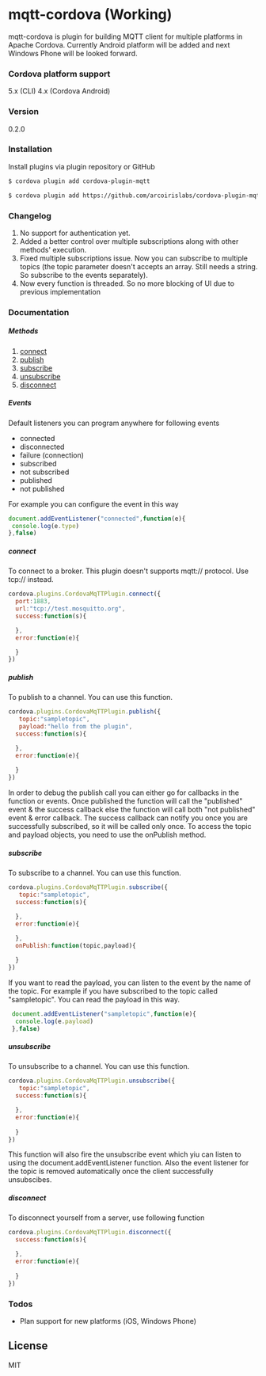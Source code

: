 # mqtt-cordova (Working)

mqtt-cordova is plugin for building MQTT client for multiple platforms in Apache Cordova. Currently Android platform will be added and next Windows Phone will be looked forward. 

### Cordova platform support
5.x (CLI)
4.x (Cordova Android)

### Version
0.2.0

### Installation

Install plugins via plugin repository or GitHub

```sh
$ cordova plugin add cordova-plugin-mqtt
```

```sh
$ cordova plugin add https://github.com/arcoirislabs/cordova-plugin-mqtt.git
```

### Changelog
1. No support for authentication yet.
2. Added a better control over multiple subscriptions along with other methods' execution.
3. Fixed multiple subscriptions issue. Now you can subscribe to multiple topics (the topic parameter doesn't accepts an array. Still needs a string. So subscribe to the events separately).
4. Now every function is threaded. So no more blocking of UI due to previous implementation

### Documentation

##### Methods
1. [connect](#connect)
2. [publish](#publish)
3. [subscribe](#subscribe)
4. [unsubscribe](#unsubscribe)
5. [disconnect](#disconnect)

##### Events
Default listeners you can program anywhere for following events
 - connected
 - disconnected
 - failure (connection)
 - subscribed
 - not subscribed
 - published
 - not published

For example you can configure the event in this way

 ```javascript
 document.addEventListener("connected",function(e){
  console.log(e.type)
 },false)
```


##### connect
To connect to a broker. This plugin doesn't supports mqtt:// protocol. Use tcp:// instead.

```javascript
cordova.plugins.CordovaMqTTPlugin.connect({
  port:1883,
  url:"tcp://test.mosquitto.org",
  success:function(s){

  },
  error:function(e){

  }
})
```

##### publish
To publish to a channel. You can use this function.

```javascript
cordova.plugins.CordovaMqTTPlugin.publish({
   topic:"sampletopic",
   payload:"hello from the plugin",
  success:function(s){

  },
  error:function(e){
  
  }
})
```
In order to debug the publish call you can either go for callbacks in the function or events. Once published the function will call the "published" event & the success callback else the function will call both "not published" event & error callback. The success callback can notify you once you are successfully subscribed, so it will be called only once. To access the topic and payload objects, you need to use the onPublish method.

##### subscribe
To subscribe to a channel. You can use this function.

```javascript
cordova.plugins.CordovaMqTTPlugin.subscribe({
   topic:"sampletopic",
  success:function(s){

  },
  error:function(e){
  
  },
  onPublish:function(topic,payload){

  }
})
```

If you want to read the payload, you can listen to the event by the name of the topic. For example if you have subscribed to the topic called "sampletopic". You can read the payload in this way.

```javascript
 document.addEventListener("sampletopic",function(e){
  console.log(e.payload)
 },false)
```

##### unsubscribe

To unsubscribe to a channel. You can use this function.

```javascript
cordova.plugins.CordovaMqTTPlugin.unsubscribe({
   topic:"sampletopic",
  success:function(s){

  },
  error:function(e){
  
  }
})
```
This function will also fire the unsubscribe event which yiu can listen to using the document.addEventListener function. Also the event listener for the topic is removed automatically once the client successfully unsubscibes.


##### disconnect

To disconnect yourself from a server, use following function
```javascript
cordova.plugins.CordovaMqTTPlugin.disconnect({
  success:function(s){

  },
  error:function(e){
  
  }
})
```

### Todos

 - Plan support for new platforms (iOS, Windows Phone)

License
----

MIT


